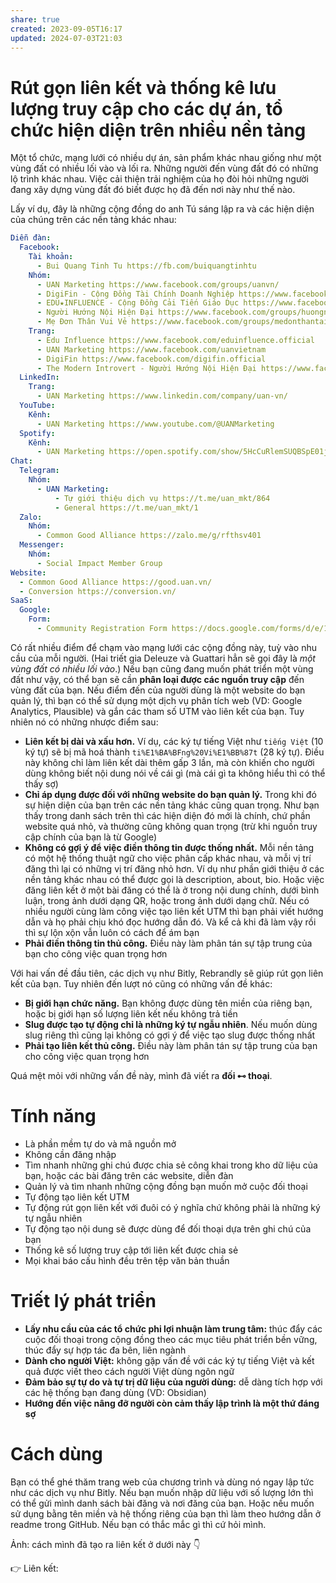 ```yaml
---
share: true
created: 2023-09-05T16:17
updated: 2024-07-03T21:03
---
```

# Rút gọn liên kết và thống kê lưu lượng truy cập cho các dự án, tổ chức hiện diện trên nhiều nền tảng
Một tổ chức, mạng lưới có nhiều dự án, sản phẩm khác nhau giống như một vùng đất có nhiều lối vào và lối ra. Những người đến vùng đất đó có những lộ trình khác nhau. Việc cải thiện trải nghiệm của họ đòi hỏi những người đang xây dựng vùng đất đó biết được họ đã đến nơi này như thế nào.

Lấy ví dụ, đây là những cộng đồng do anh Tú sáng lập ra và các hiện diện của chúng trên các nền tảng khác nhau:
```yaml
Diễn đàn:
  Facebook:
    Tài khoản:
      - Bui Quang Tinh Tu https://fb.com/buiquangtinhtu
    Nhóm:
      - UAN Marketing https://www.facebook.com/groups/uanvn/
      - DigiFin - Cộng Đồng Tài Chính Doanh Nghiệp https://www.facebook.com/groups/digifin
      - EDU★INFLUENCE - Cộng Đồng Cải Tiến Giáo Dục https://www.facebook.com/groups/eduinfluence
      - Người Hướng Nội Hiện Đại https://www.facebook.com/groups/huongnoihiendai
      - Mẹ Đơn Thân Vui Vẻ https://www.facebook.com/groups/medonthantainhat
    Trang:
      - Edu Influence https://www.facebook.com/eduinfluence.official
      - UAN Marketing https://www.facebook.com/uanvietnam
      - DigiFin https://www.facebook.com/digifin.official
      - The Modern Introvert - Người Hướng Nội Hiện Đại https://www.facebook.com/huongnoihiendai
  LinkedIn:
    Trang:
      - UAN Marketing https://www.linkedin.com/company/uan-vn/
  YouTube:
    Kênh:
      - UAN Marketing https://www.youtube.com/@UANMarketing
  Spotify:
    Kênh:
      - UAN Marketing https://open.spotify.com/show/5HcCuRlemSUQBSpE01jyLb?si=3b7c240a728743c4
Chat:
  Telegram:
    Nhóm:
      - UAN Marketing:
          - Tự giới thiệu dịch vụ https://t.me/uan_mkt/864
          - General https://t.me/uan_mkt/1
  Zalo:
    Nhóm:
      - Common Good Alliance https://zalo.me/g/rfthsv401
  Messenger:
    Nhóm:
      - Social Impact Member Group
Website:
  - Common Good Alliance https://good.uan.vn/
  - Conversion https://conversion.vn/
SaaS:
  Google:
    Form:
      - Community Registration Form https://docs.google.com/forms/d/e/1FAIpQLSeT6QlGtAtTknBInCT6nmxRJLEm1S_jU6Fb30ub9JsYAQZknw/viewform
```

Có rất nhiều điểm để chạm vào mạng lưới các cộng đồng này, tuỳ vào nhu cầu của mỗi người. (Hai triết gia Deleuze và Guattari hẳn sẽ gọi đây là *một vùng đất có nhiều lối vào*.)  Nếu bạn cũng đang muốn phát triển một vùng đất như vậy, có thể bạn sẽ cần **phân loại được các nguồn truy cập** đến vùng đất của bạn. Nếu điểm đến của người dùng là một website do bạn quản lý, thì bạn có thể sử dụng một dịch vụ phân tích web (VD: Google Analytics, Plausible) và gắn các tham số UTM vào liên kết của bạn. Tuy nhiên nó có những nhược điểm sau:
- **Liên kết bị dài và xấu hơn.** Ví dụ, các ký tự tiếng Việt như `tiếng Việt` (10 ký tự) sẽ bị mã hoá thành `ti%E1%BA%BFng%20Vi%E1%BB%87t` (28 ký tự). Điều này không chỉ làm liên kết dài thêm gấp 3 lần, mà còn khiến cho người dùng không biết nội dung nói về cái gì (mà cái gì ta không hiểu thì có thể thấy sợ) 
- **Chỉ áp dụng được đối với những website do bạn quản lý.** Trong khi đó sự hiện diện của bạn trên các nền tảng khác cũng quan trọng. Như bạn thấy trong danh sách trên thì các hiện diện đó mới là chính, chứ phần website quá nhỏ, và thường cũng không quan trọng (trừ khi nguồn truy cập chính của bạn là từ Google) 
- **Không có gợi ý để việc điền thông tin được thống nhất.** Mỗi nền tảng có một hệ thống thuật ngữ cho việc phân cấp khác nhau, và mỗi vị trí đăng thì lại có những vị trí đăng nhỏ hơn. Ví dụ như phần giới thiệu ở các nền tảng khác nhau có thể được gọi là description, about, bio. Hoặc việc đăng liên kết ở một bài đăng có thể là ở trong nội dung chính, dưới bình luận, trong ảnh dưới dạng QR, hoặc trong ảnh dưới dạng chữ. Nếu có nhiều người cùng làm công việc tạo liên kết UTM thì bạn phải viết hướng dẫn và họ phải chịu khó đọc hướng dẫn đó. Và kể cả khi đã làm vậy rồi thì sự lộn xộn vẫn luôn có cách để ám bạn
- **Phải điền thông tin thủ công.** Điều này làm phân tán sự tập trung của bạn cho công việc quan trọng hơn 

Với hai vấn đề đầu tiên, các dịch vụ như Bitly, Rebrandly sẽ giúp rút gọn liên kết của bạn. Tuy nhiên đến lượt nó cũng có những vấn đề khác:
- **Bị giới hạn chức năng.** Bạn không được dùng tên miền của riêng bạn, hoặc bị giới hạn số lượng liên kết nếu không trả tiền
- **Slug được tạo tự động chỉ là những ký tự ngẫu nhiên**. Nếu muốn dùng slug riêng thì cũng lại không có gợi ý để việc tạo slug được thống nhất
- **Phải tạo liên kết thủ công.** Điều này làm phân tán sự tập trung của bạn cho công việc quan trọng hơn 

Quá mệt mỏi với những vấn đề này, mình đã viết ra **đối ⊷ thoại**.

# Tính năng
- Là phần mềm tự do và mã nguồn mở
- Không cần đăng nhập
- Tìm nhanh những ghi chú được chia sẻ công khai trong kho dữ liệu của bạn, hoặc các bài đăng trên các website, diễn đàn
- Quản lý và tìm nhanh những cộng đồng bạn muốn mở cuộc đối thoại 
- Tự động tạo liên kết UTM
- Tự động rút gọn liên kết với đuôi có ý nghĩa chứ không phải là những ký tự ngẫu nhiên 
- Tự động tạo nội dung sẽ được dùng để đối thoại dựa trên ghi chú của bạn
- Thống kê số lượng truy cập tới liên kết được chia sẻ
- Mọi khai báo cấu hình đều trên tệp văn bản thuần

# Triết lý phát triển
- **Lấy nhu cầu của các tổ chức phi lợi nhuận làm trung tâm:** thúc đẩy các cuộc đối thoại trong cộng đồng theo các mục tiêu phát triển bền vững, thúc đẩy sự hợp tác đa bên, liên ngành
- **Dành cho người Việt:** không gặp vấn đề với các ký tự tiếng Việt và kết quả được viết theo cách người Việt dùng ngôn ngữ
- **Đảm bảo sự tự do và tự trị dữ liệu của người dùng:** dễ dàng tích hợp với các hệ thống bạn đang dùng (VD: Obsidian)
- **Hướng đến việc nâng đỡ người còn cảm thấy lập trình là một thứ đáng sợ**

# Cách dùng
Bạn có thể ghé thăm trang web của chương trình và dùng nó ngay lập tức như các dịch vụ như Bitly. Nếu bạn muốn nhập dữ liệu với số lượng lớn thì có thể gửi mình danh sách bài đăng và nơi đăng của bạn. Hoặc nếu muốn sử dụng bằng tên miền và hệ thống riêng của bạn thì làm theo hướng dẫn ở readme trong GitHub. Nếu bạn có thắc mắc gì thì cứ hỏi mình.

Ảnh: cách mình đã tạo ra liên kết ở dưới này 👇 

👉 Liên kết:
